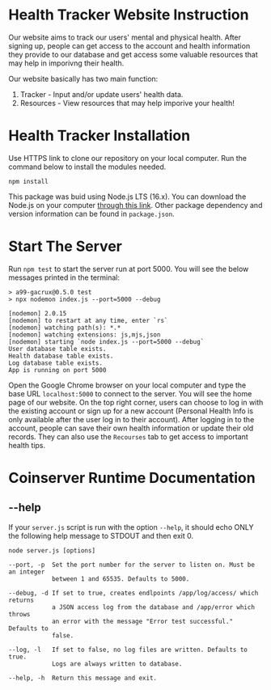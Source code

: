 # Health Tracker Website Instruction

Our website aims to track our users' mental and physical health. After signing up, people can get access to the account and health information they provide to our database and get access some valuable resources that may help in imporivng their health. 

Our website basically has two main function:
1. Tracker - Input and/or update users' health data. 
2. Resources - View resources that may help imporive your health! 

# Health Tracker Installation
Use HTTPS link to clone our repository on your local computer.
Run the command below to install the modules needed.
```
npm install
```

This package was buid using Node.js LTS (16.x). You can download the Node.js on your computer [through this link](https://nodejs.org/en/).
Other package dependency and version information can be found in `package.json`.

# Start The Server
Run `npm test` to start the server run at port 5000.
You will see the below messages printed in the terminal:
```
> a99-gacrux@0.5.0 test
> npx nodemon index.js --port=5000 --debug

[nodemon] 2.0.15
[nodemon] to restart at any time, enter `rs`
[nodemon] watching path(s): *.*
[nodemon] watching extensions: js,mjs,json
[nodemon] starting `node index.js --port=5000 --debug`
User database table exists.
Health database table exists.
Log database table exists.
App is running on port 5000

```
Open the Google Chrome browser on your local computer and type the base URL `localhost:5000` to connect to the server. You will see the home page of our website. On the top right corner, users can choose to log in with the existing account or sign up for a new account (Personal Health Info is only available after the user log in to their account). After logging in to the account, people can save their own health information or update their old records. They can also use the `Recourses` tab to get access to important health tips.
# Coinserver Runtime Documentation
## --help
If your `server.js` script is run with the option `--help`, it should echo ONLY the following help message to STDOUT and then exit 0.
```
node server.js [options]

--port, -p	Set the port number for the server to listen on. Must be an integer
            between 1 and 65535. Defaults to 5000.

--debug, -d If set to true, creates endlpoints /app/log/access/ which returns
            a JSON access log from the database and /app/error which throws 
            an error with the message "Error test successful." Defaults to 
            false.

--log, -l   If set to false, no log files are written. Defaults to true.
            Logs are always written to database.

--help, -h	Return this message and exit.
```